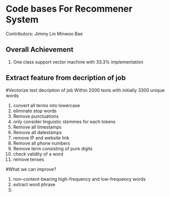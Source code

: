 Code bases For Recommener System
========================

Contributors: 
    Jimmy Lin 
    Minwoo Bae
	

Overall Achievement
----------
1. One class support vector machine with 33.3% implementation

Extract feature from decription of job
----------
#Vectorize text decription of job
Within 2000 texts with initially 3300 unique words

1. convert all terms into lowercase
2. eliminate stop words
3. Remove punctuations
4. only consider linguistic stemmes for each tokens
5. Remove all timestamps 
6. Remove all datestamps
8. remove IP and website link
9. Remove all phone numbers
10. Remove term consisting of pure digits
11. check validity of a word
12. remove tenses


#What we can improve?
1. non-content-bearing high-frequency and low-frequency words 
2. extract word phrase
3. 

